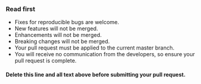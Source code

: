 ### Read first

- Fixes for reproducible bugs are welcome.
- New features will not be merged.
- Enhancements will not be merged.
- Breaking changes will not be merged.
- Your pull request must be applied to the current master branch.
- You will receive no communication from the developers, so ensure your pull request is complete.

#### Delete this line and all text above before submitting your pull request.
